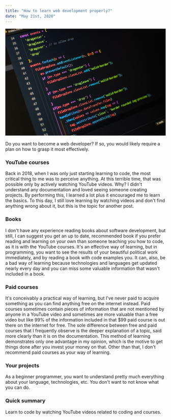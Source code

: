```yaml
---
title: "How to learn web development properly?"
date: "May 21st, 2020"
---
```


![Background](./background.jpg)

Do you want to become a web developer? If so, you would likely require a plan on how to grasp it most effectively.

### YouTube courses

Back in 2018, when I was only just starting learning to code, the most critical thing to me was to perceive anything. At this terrible time, that was possible only by actively watching YouTube videos. Why? I didn't understand any documentation and loved seeing someone creating projects. By performing this, I learned a lot plus it encouraged me to learn the basics. To this day, I still love learning by watching videos and don't find anything wrong about it, but this is the topic for another post.

### Books

I don't have any experience reading books about software development, but still, I can suggest you get an up to date, recommended book if you prefer reading and learning on your own than someone teaching you how to code, as it is with the YouTube courses. It's an effective way of learning, but in programming, you want to see the results of your beautiful political work immediately, and by reading a book with code examples you. It can, also, be a bad way of learning because technologies and languages get updated nearly every day and you can miss some valuable information that wasn't included in a book.

### Paid courses

It's conceivably a practical way of learning, but I've never paid to acquire something as you can find anything free on the internet instead. Paid courses sometimes contain pieces of information that are not mentioned by anyone in a YouTube video and sometimes are more valuable than a free video but like 99% of the information included in that \$99 paid course is out there on the internet for free. The sole difference between free and paid courses that I frequently observe is the deeper explanation of a topic, said more clearly than it is on the documentation. This method of learning demonstrates only one advantage in my opinion, which is the motive to get things done after you invest your money on that. Other than that, I don't recommend paid courses as your way of learning.

### Your projects

As a beginner programmer, you want to understand pretty much everything about your language, technologies, etc. You don't want to not know what you can do.

### Quick summary

Learn to code by watching YouTube videos related to coding and courses.
